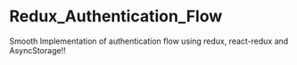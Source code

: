 # Redux_Authentication_Flow
Smooth Implementation of authentication flow using redux, react-redux and AsyncStorage!!
